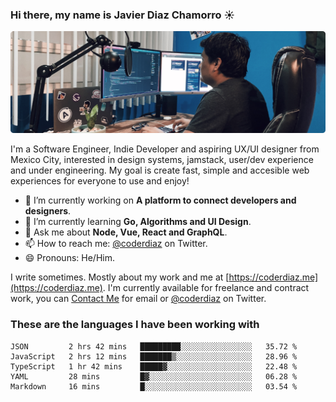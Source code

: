 ### Hi there, my name is Javier Diaz Chamorro ☀️
![My Setup](./cover.png)

I'm a Software Engineer, Indie Developer and aspiring UX/UI designer from Mexico City, interested in design systems, jamstack, user/dev experience and under engineering. My goal is create fast, simple and accesible web experiences for everyone to use and enjoy!

<!--
**coderdiaz/coderdiaz** is a ✨ _special_ ✨ repository because its `README.md` (this file) appears on your GitHub profile.

Here are some ideas to get you started:

- 🔭 I’m currently working on ...
- 🌱 I’m currently learning ...
- 👯 I’m looking to collaborate on ...
- 🤔 I’m looking for help with ...
- 💬 Ask me about ...
- 📫 How to reach me: ...
- 😄 Pronouns: ...
- ⚡ Fun fact: ...
-->

- 🔭  I’m currently working on **A platform to connect developers and designers**.
- 🌱  I’m currently learning **Go, Algorithms and UI Design**.
- 💬  Ask me about **Node, Vue, React and GraphQL**.
- 📫  How to reach me: [@coderdiaz](https://twitter.com/coderdiaz) on Twitter.
- 😄  Pronouns: He/Him.

I write sometimes. Mostly about my work and me at [https://coderdiaz.me](https://coderdiaz.me). I'm currently available for freelance and contract work, you can [Contact Me](mailto:hey@coderdiaz.me) for email or [@coderdiaz](https://twitter.com/coderdiaz) on Twitter.

### These are the languages I have been working with
<!--START_SECTION:waka-->
```text
JSON         2 hrs 42 mins   █████████░░░░░░░░░░░░░░░░   35.72 % 
JavaScript   2 hrs 12 mins   ███████▒░░░░░░░░░░░░░░░░░   28.96 % 
TypeScript   1 hr 42 mins    █████▓░░░░░░░░░░░░░░░░░░░   22.48 % 
YAML         28 mins         █▓░░░░░░░░░░░░░░░░░░░░░░░   06.28 % 
Markdown     16 mins         █░░░░░░░░░░░░░░░░░░░░░░░░   03.54 % 
```
<!--END_SECTION:waka-->

